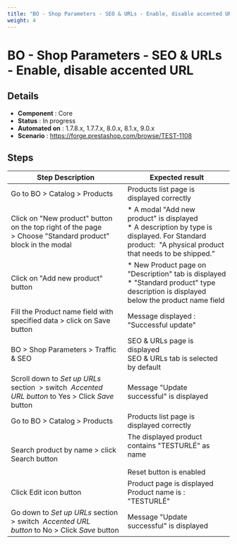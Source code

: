 ```yaml
---
title: "BO - Shop Parameters - SEO & URLs - Enable, disable accented URL"
weight: 4
---
```


# BO - Shop Parameters - SEO & URLs - Enable, disable accented URL
## Details
* **Component** : Core
* **Status** : In progress
* **Automated on** : 1.7.8.x, 1.7.7.x, 8.0.x, 8.1.x, 9.0.x
* **Scenario** : https://forge.prestashop.com/browse/TEST-1108

## Steps
| Step Description | Expected result |
| ----- | ----- |
| Go to BO > Catalog > Products | Products list page is displayed correctly |
| Click on "New product" button on the top right of the page > Choose "Standard product" block in the modal | * A modal "Add new product" is displayed<br> * A description by type is displayed. For Standard product:  "A physical product that needs to be shipped." |
| Click on "Add new product" button | * New Product page on "Description" tab is displayed<br> * "Standard product" type description is displayed below the product name field |
| Fill the Product name field with specified data > click on Save button | Message displayed : "Successful update" |
| BO > Shop Parameters > Traffic & SEO | SEO & URLs page is displayed<br>SEO & URLs tab is selected by default |
| Scroll down to *Set up URLs* section  > switch  *Accented URL button* to Yes > Click *Save* button | Message "Update successful" is displayed |
| Go to BO > Catalog > Products | Products list page is displayed correctly |
| Search product by name > click Search button | The displayed product contains "TESTURLÉ" as name<br><br>Reset button is enabled |
| Click Edit icon button | Product page is displayed<br>Product name is : "TESTURLÉ" |
| Go down to *Set up URLs* section  > switch  *Accented URL button* to No > Click *Save* button | Message "Update successful" is displayed |
